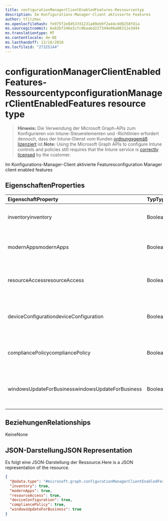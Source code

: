 ```yaml
---
title: configurationManagerClientEnabledFeatures-Ressourcentyp
description: Im Konfigurations-Manager-Client aktivierte Features
author: tfitzmac
ms.openlocfilehash: fe975f2e8d537d1231a89eb9f2a44cdd8258fd1a
ms.sourcegitcommit: 6a82bf240a3cfc0baabd227349e08a08311e3d44
ms.translationtype: MT
ms.contentlocale: de-DE
ms.lasthandoff: 12/18/2018
ms.locfileid: "27325144"
---
```

# <a name="configurationmanagerclientenabledfeatures-resource-type"></a><span data-ttu-id="10fc9-103">configurationManagerClientEnabledFeatures-Ressourcentyp</span><span class="sxs-lookup"><span data-stu-id="10fc9-103">configurationManagerClientEnabledFeatures resource type</span></span>

> <span data-ttu-id="10fc9-104">**Hinweis:** Die Verwendung der Microsoft Graph-APIs zum Konfigurieren von Intune-Steuerelementen und -Richtlinien erfordert dennoch, dass der Intune-Dienst vom Kunden [ordnungsgemäß lizenziert](https://go.microsoft.com/fwlink/?linkid=839381) ist.</span><span class="sxs-lookup"><span data-stu-id="10fc9-104">**Note:** Using the Microsoft Graph APIs to configure Intune controls and policies still requires that the Intune service is [correctly licensed](https://go.microsoft.com/fwlink/?linkid=839381) by the customer.</span></span>

<span data-ttu-id="10fc9-105">Im Konfigurations-Manager-Client aktivierte Features</span><span class="sxs-lookup"><span data-stu-id="10fc9-105">configuration Manager client enabled features</span></span>
## <a name="properties"></a><span data-ttu-id="10fc9-106">Eigenschaften</span><span class="sxs-lookup"><span data-stu-id="10fc9-106">Properties</span></span>
|<span data-ttu-id="10fc9-107">Eigenschaft</span><span class="sxs-lookup"><span data-stu-id="10fc9-107">Property</span></span>|<span data-ttu-id="10fc9-108">Typ</span><span class="sxs-lookup"><span data-stu-id="10fc9-108">Type</span></span>|<span data-ttu-id="10fc9-109">Beschreibung</span><span class="sxs-lookup"><span data-stu-id="10fc9-109">Description</span></span>|
|:---|:---|:---|
|<span data-ttu-id="10fc9-110">inventory</span><span class="sxs-lookup"><span data-stu-id="10fc9-110">inventory</span></span>|<span data-ttu-id="10fc9-111">Boolean</span><span class="sxs-lookup"><span data-stu-id="10fc9-111">Boolean</span></span>|<span data-ttu-id="10fc9-112">Gibt an, ob der Bestand von Intune verwaltet wird</span><span class="sxs-lookup"><span data-stu-id="10fc9-112">Whether inventory is managed by Intune</span></span>|
|<span data-ttu-id="10fc9-113">modernApps</span><span class="sxs-lookup"><span data-stu-id="10fc9-113">modernApps</span></span>|<span data-ttu-id="10fc9-114">Boolean</span><span class="sxs-lookup"><span data-stu-id="10fc9-114">Boolean</span></span>|<span data-ttu-id="10fc9-115">Gibt an, ob die moderne Anwendung von Intune verwaltet wird</span><span class="sxs-lookup"><span data-stu-id="10fc9-115">Whether modern application is managed by Intune</span></span>|
|<span data-ttu-id="10fc9-116">resourceAccess</span><span class="sxs-lookup"><span data-stu-id="10fc9-116">resourceAccess</span></span>|<span data-ttu-id="10fc9-117">Boolean</span><span class="sxs-lookup"><span data-stu-id="10fc9-117">Boolean</span></span>|<span data-ttu-id="10fc9-118">Gibt an, ob der Zugriff auf Ressourcen von Intune verwaltet wird</span><span class="sxs-lookup"><span data-stu-id="10fc9-118">Whether resource access is managed by Intune</span></span>|
|<span data-ttu-id="10fc9-119">deviceConfiguration</span><span class="sxs-lookup"><span data-stu-id="10fc9-119">deviceConfiguration</span></span>|<span data-ttu-id="10fc9-120">Boolean</span><span class="sxs-lookup"><span data-stu-id="10fc9-120">Boolean</span></span>|<span data-ttu-id="10fc9-121">Gibt an, ob die Gerätekonfiguration von Intune verwaltet wird</span><span class="sxs-lookup"><span data-stu-id="10fc9-121">Whether device configuration is managed by Intune</span></span>|
|<span data-ttu-id="10fc9-122">compliancePolicy</span><span class="sxs-lookup"><span data-stu-id="10fc9-122">compliancePolicy</span></span>|<span data-ttu-id="10fc9-123">Boolean</span><span class="sxs-lookup"><span data-stu-id="10fc9-123">Boolean</span></span>|<span data-ttu-id="10fc9-124">Gibt an, ob Compliance-Richtlinie von Intune verwaltet wird</span><span class="sxs-lookup"><span data-stu-id="10fc9-124">Whether compliance policy is managed by Intune</span></span>|
|<span data-ttu-id="10fc9-125">windowsUpdateForBusiness</span><span class="sxs-lookup"><span data-stu-id="10fc9-125">windowsUpdateForBusiness</span></span>|<span data-ttu-id="10fc9-126">Boolean</span><span class="sxs-lookup"><span data-stu-id="10fc9-126">Boolean</span></span>|<span data-ttu-id="10fc9-127">Gibt an, ob Windows Update for Business von Intune verwaltet wird</span><span class="sxs-lookup"><span data-stu-id="10fc9-127">Whether Windows Update for Business is managed by Intune</span></span>|

## <a name="relationships"></a><span data-ttu-id="10fc9-128">Beziehungen</span><span class="sxs-lookup"><span data-stu-id="10fc9-128">Relationships</span></span>
<span data-ttu-id="10fc9-129">Keine</span><span class="sxs-lookup"><span data-stu-id="10fc9-129">None</span></span>
## <a name="json-representation"></a><span data-ttu-id="10fc9-130">JSON-Darstellung</span><span class="sxs-lookup"><span data-stu-id="10fc9-130">JSON Representation</span></span>
<span data-ttu-id="10fc9-131">Es folgt eine JSON-Darstellung der Ressource.</span><span class="sxs-lookup"><span data-stu-id="10fc9-131">Here is a JSON representation of the resource.</span></span>
<!-- {
  "blockType": "resource",
  "@odata.type": "microsoft.graph.configurationManagerClientEnabledFeatures"
}
-->
``` json
{
  "@odata.type": "#microsoft.graph.configurationManagerClientEnabledFeatures",
  "inventory": true,
  "modernApps": true,
  "resourceAccess": true,
  "deviceConfiguration": true,
  "compliancePolicy": true,
  "windowsUpdateForBusiness": true
}
```



